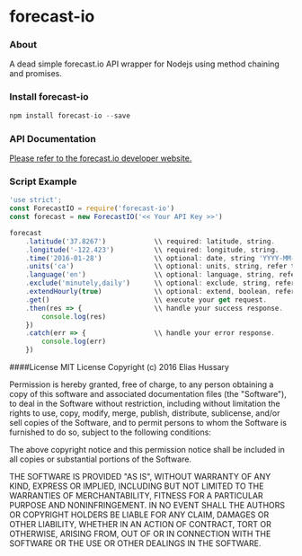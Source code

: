 # forecast-io


### About
A dead simple forecast.io API wrapper for Nodejs using method chaining and promises.

### Install forecast-io

```Javascript
npm install forecast-io --save
```

### API Documentation
[Please refer to the forecast.io developer website.](https://developer.forecast.io/docs/v2)

### Script Example
```Javascript
'use strict';
const ForecastIO = require('forecast-io')
const forecast = new ForecastIO('<< Your API Key >>')

forecast
    .latitude('37.8267')            \\ required: latitude, string.
    .longitude('-122.423')          \\ required: longitude, string.
    .time('2016-01-28')             \\ optional: date, string 'YYYY-MM-DD'.
    .units('ca')                    \\ optional: units, string, refer to API documentation.
    .language('en')                 \\ optional: language, string, refer to API documentation.
    .exclude('minutely,daily')      \\ optional: exclude, string, refer to API documentation.
    .extendHourly(true)             \\ optional: extend, boolean, refer to API documentation.
    .get()                          \\ execute your get request.
    .then(res => {                  \\ handle your success response.
        console.log(res)
    })
    .catch(err => {                 \\ handle your error response.
        console.log(err)
    })
```

####License
MIT License
Copyright (c) 2016 Elias Hussary

Permission is hereby granted, free of charge, to any person obtaining a copy of this software and associated documentation files (the "Software"), to deal in the Software without restriction, including without limitation the rights to use, copy, modify, merge, publish, distribute, sublicense, and/or sell copies of the Software, and to permit persons to whom the Software is furnished to do so, subject to the following conditions:

The above copyright notice and this permission notice shall be included in all copies or substantial portions of the Software.

THE SOFTWARE IS PROVIDED "AS IS", WITHOUT WARRANTY OF ANY KIND, EXPRESS OR IMPLIED, INCLUDING BUT NOT LIMITED TO THE WARRANTIES OF MERCHANTABILITY, FITNESS FOR A PARTICULAR PURPOSE AND NONINFRINGEMENT. IN NO EVENT SHALL THE AUTHORS OR COPYRIGHT HOLDERS BE LIABLE FOR ANY CLAIM, DAMAGES OR OTHER LIABILITY, WHETHER IN AN ACTION OF CONTRACT, TORT OR OTHERWISE, ARISING FROM, OUT OF OR IN CONNECTION WITH THE SOFTWARE OR THE USE OR OTHER DEALINGS IN THE SOFTWARE.